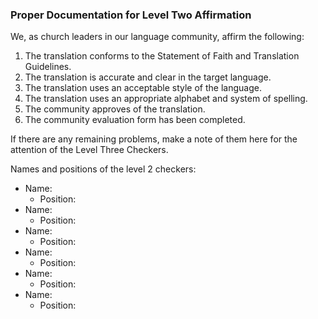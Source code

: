 
### Proper Documentation for Level Two Affirmation

We, as church leaders in our language community, affirm the following: 

1. The translation conforms to the Statement of Faith and Translation Guidelines.
1. The translation is accurate and clear in the target language.
1. The translation uses an acceptable style of the language.
1. The translation uses an appropriate alphabet and system of spelling.
1. The community approves of the translation.
1. The community evaluation form has been completed.

If there are any remaining problems, make a note of them here for the attention of the Level Three Checkers. 

Names and positions of the level 2 checkers:

* Name:
    * Position:
* Name:
    * Position:
* Name:
    * Position:
* Name:
    * Position:
* Name:
    * Position:
* Name:
    * Position:


